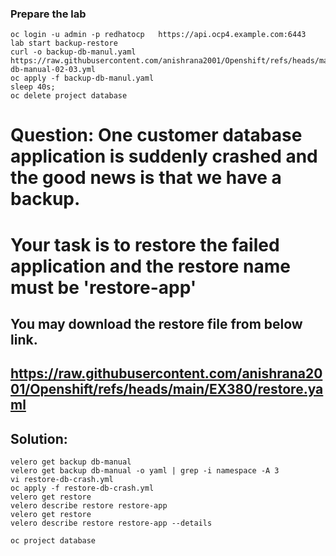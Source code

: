 ### Prepare the lab
```
oc login -u admin -p redhatocp   https://api.ocp4.example.com:6443
lab start backup-restore
curl -o backup-db-manul.yaml https://raw.githubusercontent.com/anishrana2001/Openshift/refs/heads/main/EX380/backup-db-manual-02-03.yml
oc apply -f backup-db-manul.yaml
sleep 40s;
oc delete project database 
```
# Question: One customer database application is suddenly crashed and the good news is that we have a backup. 
# Your task is to restore the failed application and the restore name must be 'restore-app'
## You may download the restore file from below link.
https://raw.githubusercontent.com/anishrana2001/Openshift/refs/heads/main/EX380/restore.yaml
---
## Solution:
```
velero get backup db-manual
velero get backup db-manual -o yaml | grep -i namespace -A 3
vi restore-db-crash.yml 
oc apply -f restore-db-crash.yml 
velero get restore
velero describe restore restore-app
velero get restore
velero describe restore restore-app --details

oc project database 
```

